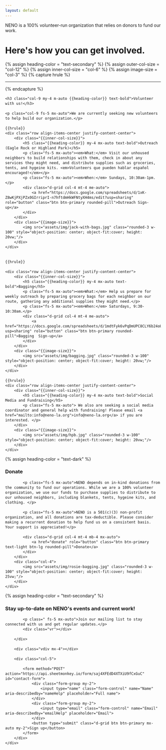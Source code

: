 ```yaml
---
layout: default
---
```

<div class="p-5 bg-dark rounded-3 text-light">
	<div class="container-fluid py-5">
		<p class="neno-blurb">NENO is a 100% volunteer-run organization that relies on donors to fund our work.</p>
		<h1 class="display-5 fw-bold">Here's how you can get involved.</h1>
	</div>
</div>

{% assign heading-color = "text-secondary" %}
{% assign outer-col-size = "col-12" %}
{% assign inner-col-size = "col-6" %}
{% assign image-size = "col-3" %}
{% capture hrule %}
	<hr class='col-9 mx-auto my-4' />
{% endcapture %}
<div class="{{outer-col-size}} py-2 mx-auto my-4">

	<h3 class="col-9 my-4 m-auto {{heading-color}} text-bold">Volunteer with us!</h3>

	<p class="col-9 fs-5 mx-auto">We are currently seeking new volunteers to help build our organization.</p>

	{{hrule}}
	<div class="row align-items-center justify-content-center">
		<div class="{{inner-col-size}}">
			<h5 class="{{heading-color}} my-4 mx-auto text-bold">Outreach (Eagle Rock or Highland Park)</h5>
			<p class="fs-5 mx-auto"><em>What:</em> Visit our unhoused neighbors to build relationships with them, check in about any services they might need, and distribute supplies such as groceries, tents, and hygeine kits. <em>Volunteers que pueden hablar español encouraged!</em></p>
			<p class="fs-5 mx-auto"><em>When:</em> Sundays, 10:30am-1pm.</p>
			<div class="d-grid col-4 mt-4 me-auto">
	         	<a href="https://docs.google.com/spreadsheets/d/1xK-Z8wKjPXjPZx0GIrriprI-n7hftdmHkWFNtyXH4ms/edit?usp=sharing" role="button" class="btn btn-primary rounded-pill">Outreach Sign-up</a>
	        </div>
		</div>
		<div class="{{image-size}}">
			<img src="assets/img/jack-with-bags.jpg" class="rounded-3 w-100" style="object-position: center; object-fit:cover; height: 20vw;"/>
		</div>
	</div>


	{{hrule}}

	<div class="row align-items-center justify-content-center">
		<div class="{{inner-col-size}}">
			<h5 class="{{heading-color}} my-4 mx-auto text-bold">Bagging</h5>
			<p class="fs-5 mx-auto"><em>What:</em> Help us prepare for weekly outreach by preparing grocery bags for each neighbor on our route, gathering any additional supplies they might need.</p>
			<p class="fs-5 mx-auto"><em>When:</em> Saturdays, 9:30-10:30am.</p>
			<div class="d-grid col-4 mt-4 me-auto">
	         	<a href="https://docs.google.com/spreadsheets/d/1mdtFyk6vPqDmUPC8CLY6b24oUKizMSfkURYSpGFo7Qo/edit?usp=sharing" role="button" class="btn btn-primary rounded-pill">Bagging  Sign-up</a>
	        </div>
		</div>
		<div class="{{image-size}}">
			<img src="assets/img/bagging.jpg" class="rounded-3 w-100" style="object-position: center; object-fit:cover; height: 20vw;"/>
		</div>
	</div>

	{{hrule}}
	<div class="row align-items-center justify-content-center">
		<div class="{{inner-col-size}}">
			<h5 class="{{heading-color}} my-4 mx-auto text-bold">Social Media and Fundraising</h5>
			<p class="fs-5 mx-auto"> We also are seeking a social media coordinator and general help with fundraising! Please email <a href="mailto:info@neno-la.org">info@neno-la.org</a> if you are interested. </p>
		</div>
		<div class="{{image-size}}">
			<img src="assets/img/hpb.jpg" class="rounded-3 w-100" style="object-position: center; object-fit:cover; height: 20vw;"/>
		</div>
	</div>

</div>

{% assign heading-color = "text-dark" %}

<div class="{{outer-col-size}} py-4 card-rounded mx-auto bg-accent">
	<div class="row align-items-center justify-content-center">
		<div class="{{inner-col-size}}">
			<h3 class="my-4 mx-auto {{heading-color}} text-bold">Donate</h3>

			<p class="fs-5 mx-auto">NENO depends on in-kind donations from the community to fund our operations. While we are a 100% volunteer organization, we use our funds to purchase supplies to distribute to our unhoused neighbors, including blankets, tents, hygeine kits, and clothing. </p>

			<p class="fs-5 mx-auto">NENO is a 501(c)(3) non-profit organization, and all donations are tax-deductible. Please consider making a recurrent donation to help fund us on a consistent basis. Your support is appreciated!</p>

			<div class="d-grid col-4 mt-4 mb-4 mx-auto">
	         	<a href="donate" role="button" class="btn btn-primary text-light btn-lg rounded-pill">Donate</a>
	        </div>
       	</div>
       	<div class="col-4">
			<img src="assets/img/rosie-bagging.jpg" class="rounded-3 w-100" style="object-position: center; object-fit:cover; height: 25vw;"/>
		</div>
   	</div>

</div>

{% assign heading-color = "text-secondary" %}

<div class="{{outer-col-size}} mx-auto" >
	<div class="row align-items-center justify-content-center h-100" style="min-height: 30vw;">
		<div class="col-5">
			<h3 class="{{heading-color}} my-4 mx-auto text-bold">Stay up-to-date on NENO's events and current work!</h3>

			<p class=" fs-5 mx-auto">Join our mailing list to stay connected with us and get regular updates.</p>
			<div class="vr"></div>

		</div>

		<div class="vdiv mx-4"></div>

		<div class="col-5">

			<form method="POST" action="https://api.sheetmonkey.io/form/saj4XFEdD4XTXiU9fCxGuC" id="contact-form">
		  		<div class="form-group my-2">
		    		<input type="name" class="form-control" name="Name" aria-describedby="nameHelp" placeholder="Full name">
		  		</div>
		  		<div class="form-group my-2">
		    		<input type="email" class="form-control" name="Email" aria-describedby="emailHelp" placeholder="Email">
		  		</div>
		  		<button type="submit" class="d-grid btn btn-primary mx-auto my-2">Sign up</button>
			</form>
		</div>
	</div>

</div>
